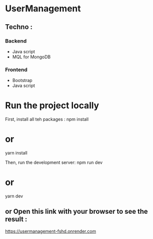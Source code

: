 # UserManagement
## Techno :
  ### Backend
  - Java script
  - MQL for MongoDB
  ### Frontend
  - Bootstrap
  - Java script
# Run the project locally
First, install all teh packages :
npm install
# or
yarn install

Then, run the development server:
npm run dev
# or
yarn dev
## or Open this link with your browser to see the result :
https://usermanagement-fshd.onrender.com
